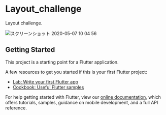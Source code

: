 # Layout_challenge

Layout challenge.

![スクリーンショット 2020-05-07 10 04 56](https://user-images.githubusercontent.com/53788311/81243257-51a57900-904a-11ea-8165-10143d3cc202.png)

## Getting Started

This project is a starting point for a Flutter application.

A few resources to get you started if this is your first Flutter project:

- [Lab: Write your first Flutter app](https://flutter.dev/docs/get-started/codelab)
- [Cookbook: Useful Flutter samples](https://flutter.dev/docs/cookbook)

For help getting started with Flutter, view our
[online documentation](https://flutter.dev/docs), which offers tutorials,
samples, guidance on mobile development, and a full API reference.
